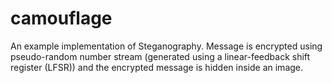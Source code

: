 # camouflage
An example implementation of Steganography.
Message is encrypted using pseudo-random number stream (generated using a linear-feedback shift register (LFSR)) and the encrypted message is hidden inside an image.
